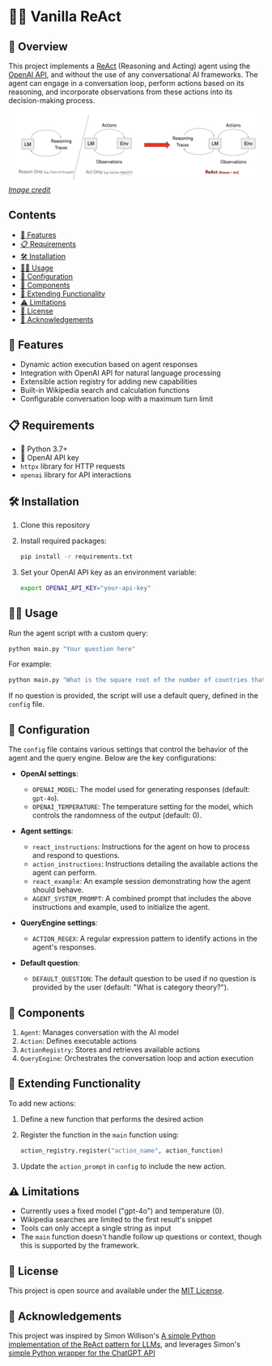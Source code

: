 # 🍦🤖 Vanilla ReAct

## 🌟 Overview

This project implements a [ReAct](https://react-lm.github.io/) (Reasoning and Acting) agent using the [OpenAI API](https://openai.com/api/), and without the use of any conversational AI frameworks. The agent can engage in a conversation loop, perform actions based on its reasoning, and incorporate observations from these actions into its decision-making process.

![ReAct Agent](assets/react-image.png)
*[Image credit](https://react-lm.github.io/)*

## Contents

- [🚀 Features](#-features)
- [📋 Requirements](#-requirements)
- [🛠 Installation](#-installation)
- [🏃‍♂️ Usage](#️-usage)
- [🧩 Configuration](#-configuration)
- [🧰 Components](#-components)
- [🔌 Extending Functionality](#-extending-functionality)
- [⚠️ Limitations](#️-limitations)
- [📄 License](#-license)
- [🙏 Acknowledgements](#-acknowledgements)

## 🚀 Features

- Dynamic action execution based on agent responses
- Integration with OpenAI API for natural language processing
- Extensible action registry for adding new capabilities
- Built-in Wikipedia search and calculation functions
- Configurable conversation loop with a maximum turn limit

## 📋 Requirements

- 🐍 Python 3.7+
- 🔑 OpenAI API key
- `httpx` library for HTTP requests
- `openai` library for API interactions

## 🛠 Installation

1. Clone this repository
2. Install required packages:

    ```bash
    pip install -r requirements.txt
    ```

3. Set your OpenAI API key as an environment variable:

    ```bash
    export OPENAI_API_KEY="your-api-key"
    ```

## 🏃‍♂️ Usage

Run the agent script with a custom query:

```bash
python main.py "Your question here"
```

For example:

```bash
python main.py "What is the square root of the number of countries that border France?"
```

If no question is provided, the script will use a default query, defined in the `config` file.

## 🧩 Configuration

The `config` file contains various settings that control the behavior of the agent and the query engine. Below are the key configurations:

- **OpenAI settings**:
  - `OPENAI_MODEL`: The model used for generating responses (default: `gpt-4o`).
  - `OPENAI_TEMPERATURE`: The temperature setting for the model, which controls the randomness of the output (default: 0).

- **Agent settings**:
  - `react_instructions`: Instructions for the agent on how to process and respond to questions.
  - `action_instructions`: Instructions detailing the available actions the agent can perform.
  - `react_example`: An example session demonstrating how the agent should behave.
  - `AGENT_SYSTEM_PROMPT`: A combined prompt that includes the above instructions and example, used to initialize the agent.

- **QueryEngine settings**:
  - `ACTION_REGEX`: A regular expression pattern to identify actions in the agent's responses.

- **Default question**:
  - `DEFAULT_QUESTION`: The default question to be used if no question is provided by the user (default: "What is category theory?").


## 🧰 Components

1. `Agent`: Manages conversation with the AI model
2. `Action`: Defines executable actions
3. `ActionRegistry`: Stores and retrieves available actions
4. `QueryEngine`: Orchestrates the conversation loop and action execution

## 🔌 Extending Functionality

To add new actions:

1. Define a new function that performs the desired action
2. Register the function in the `main` function using:

    ```python
    action_registry.register("action_name", action_function)
    ```

3. Update the `action_prompt` in `config` to include the new action.

## ⚠️ Limitations

- Currently uses a fixed model ("gpt-4o") and temperature (0).
- Wikipedia searches are limited to the first result's snippet
- Tools can only accept a single string as input
- The `main` function doesn't handle follow up questions or context, though this is supported by the framework.

## 📄 License

This project is open source and available under the [MIT License](LICENSE).

## 🙏 Acknowledgements

This project was inspired by Simon Willison's [A simple Python implementation of the ReAct pattern for LLMs](https://til.simonwillison.net/llms/python-react-pattern), and leverages Simon's [simple Python wrapper for the ChatGPT API](https://til.simonwillison.net/gpt3/chatgpt-api)
